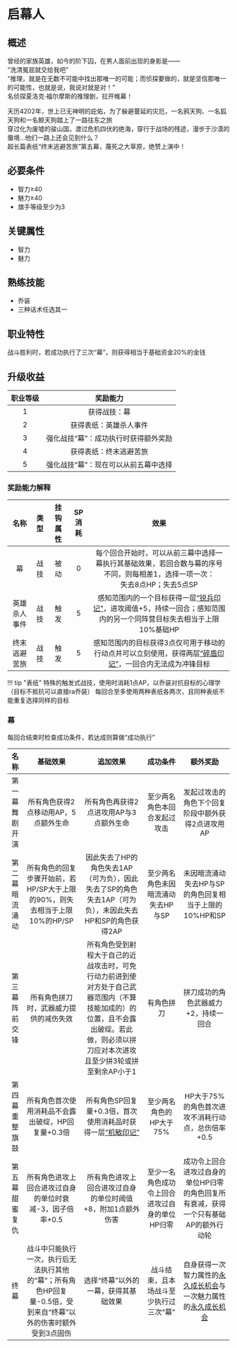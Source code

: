# 启幕人

## 概述

曾经的家族英雄，如今的阶下囚，在男人面前出现的身影是——<br>“洗清冤屈就交给我吧”<br>“推理，就是在无数不可能中找出那唯一的可能；而侦探要做的，就是坚信那唯一的可能性，也就是说，我说对就是对！”<br>名侦探夏洛克·福尔摩斯的推理剧，拉开帷幕！

天历4202年，世上已无神明的庇佑，为了躲避蔓延的灾厄，一名鸦天狗、一名狐天狗和一名鲸天狗踏上了一路往东之旅<br>穿过化为废墟的骏山国，渡过危机四伏的绝海，穿行于战场的残迹，漫步于沙漠的蜃境…他们一路上还会见到什么？<br>超长篇表纸“终末逃避苦旅”第五幕，蔑死之大草原，绝赞上演中！

## 必要条件

* 智力≥40
* 魅力≥40
* 旗手等级至少为3

## 关键属性

* 智力
* 魅力

## 熟练技能

* 乔装
* 三种话术任选其一

## 职业特性

战斗胜利时，若成功执行了三次“幕”，则获得相当于基础资金20%的金钱

## 升级收益

职业等级|奖励能力
:--:|:--:
1|获得战技：幕
2|获得表纸：英雄杀人事件
3|强化战技“幕”：成功执行时获得额外奖励
4|获得表纸：终末逃避苦旅
5|强化战技“幕”：现在可以从前五幕中选择

### 奖励能力解释

名称|类型|挂钩属性|SP消耗|效果
:--:|:--:|:--:|:--:|:--:
幕|战技|被动|0|每个回合开始时，可以从前三幕中选择一幕执行其基础效果，若回合数与幕的序号不同，则每相差1，选择一项一次：<br>失去8点HP；失去5点SP
英雄杀人事件|战技|触发|5|感知范围内的一个目标获得一层<a href="../../../../status/mark/#锐兵印记" target="_blank">“锐兵印记”</a>，进攻阈值+5，持续一回合；感知范围内的另一个同阵营目标失去相当于上限10%基础HP
终末逃避苦旅|战技|触发|5|感知范围内的目标获得3点仅可用于移动的行动点并可以立刻使用，获得两层<a href="../../../../status/mark/#碎盾印记" target="_blank">“碎盾印记”</a>，一回合内无法成为冲锋目标

!!! tip "表纸"
    特殊的触发式战技，使用时消耗1点AP，以乔装对抗目标的心理学（目标不抵抗可以直接ra乔装）
    每回合至多使用两种表纸各两次，且同种表纸不能重复选择同样的目标

### 幕
每回合结束时检查成功条件，若达成则算做“成功执行”

名称|基础效果|追加效果|成功条件|额外奖励
:--:|:--:|:--:|:--:|:--:
第一幕<br>舞剧开演|所有角色获得2点移动用AP，5点额外生命|所有角色再获得2点进攻用AP与3点额外生命|至少两名角色本回合发起过攻击|发起过攻击的角色下个回复阶段中额外获得2点进攻用AP
第二幕<br>暗流涌动|所有角色的回复步骤开始前，若HP/SP大于上限的90%，则失去相当于上限10%的HP/SP|因此失去了HP的角色失去1AP（可为负），因此失去了SP的角色失去1AP（可为负），未因此失去HP和SP的角色获得2AP|至少两名角色未因暗流涌动失去HP与SP|未因暗流涌动失去HP与SP的角色回复相当于上限的10%HP和SP
第三幕<br>阵前交锋|所有角色拼刀时，武器威力提供的减伤失效|所有角色受到射程大于自己的近战攻击时，可免行动力前进到使对方处于自己武器范围内（不算技能加成的）的位置，且不会露出破绽。若此做，则必须以拼刀应对本次进攻且至少拼3轮或拼至剩余AP小于1|有角色拼刀|拼刀成功的角色武器威力+2，持续一回合
第四幕<br>重整旗鼓|所有角色首次使用消耗品不会露出破绽，HP回复量+0.3倍|所有角色SP回复量+0.3倍，首次使用消耗品时获得一层<a href="../../../../status/mark/#机敏印记" target="_blank">“机敏印记”</a>|至少两名角色的HP大于75%|HP大于75%的角色首次进攻不消耗行动点，总伤倍率+0.5
第五幕<br>甜蜜复仇|所有角色进攻上回合进攻过自身的单位时衰减-3，因子倍率+0.5|所有角色进攻上回合进攻过自身的单位时阈值+8，附加1点额外伤害|至少一名角色成功令上回合进攻过自身的单位HP归零|成功令上回合进攻过自身的单位HP归零的角色回复所有衰减，获得一个只有基础AP的额外行动轮
终幕|战斗中只能执行一次，执行后无法执行其他的“幕”；所有角色HP回复量-0.5倍，受到来自“终幕”以外的伤害时额外受到3点固伤|选择“终幕”以外的一幕，获得其基础效果|战斗结束，且本场战斗至少执行过三次“幕”|自身获得一次智力属性的<a href="/rules/V4.x rules/1·attribute/#被动战技带来的属性成长" target="_blank">永久成长机会</a>与一次魅力属性的<a href="/rules/V4.x rules/1·attribute/#被动战技带来的属性成长" target="_blank">永久成长机会</a>